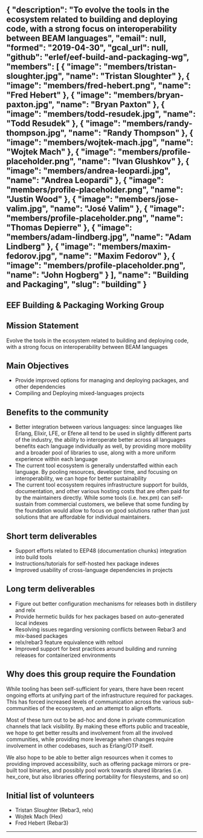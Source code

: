 {
  "description": "To evolve the tools in the ecosystem related to building and deploying code, with a strong focus on interoperability between BEAM languages",
  "email": null,
  "formed": "2019-04-30",
  "gcal_url": null,
  "github": "erlef/eef-build-and-packaging-wg",
  "members": [
    {
      "image": "members/tristan-sloughter.jpg",
      "name": "Tristan Sloughter"
    },
    {
      "image": "members/fred-hebert.png",
      "name": "Fred Hebert"
    },
    {
      "image": "members/bryan-paxton.jpg",
      "name": "Bryan Paxton"
    },
    {
      "image": "members/todd-resudek.jpg",
      "name": "Todd Resudek"
    },
    {
      "image": "members/randy-thompson.jpg",
      "name": "Randy Thompson"
    },
    {
      "image": "members/wojtek-mach.jpg",
      "name": "Wojtek Mach"
    },
    {
      "image": "members/profile-placeholder.png",
      "name": "Ivan Glushkov"
    },
    {
      "image": "members/andrea-leopardi.jpg",
      "name": "Andrea Leopardi"
    },
    {
      "image": "members/profile-placeholder.png",
      "name": "Justin Wood"
    },
    {
      "image": "members/jose-valim.jpg",
      "name": "José Valim"
    },
    {
      "image": "members/profile-placeholder.png",
      "name": "Thomas Depierre"
    },
    {
      "image": "members/adam-lindberg.jpg",
      "name": "Adam Lindberg"
    },
    {
      "image": "members/maxim-fedorov.jpg",
      "name": "Maxim Fedorov"
    },
    {
      "image": "members/profile-placeholder.png",
      "name": "John Hogberg"
    }
  ],
  "name": "Building and Packaging",
  "slug": "building"
}
---
EEF Building & Packaging Working Group
---

## Mission Statement
Evolve the tools in the ecosystem related to building and deploying code, with a strong focus on interoperability between BEAM languages

## Main Objectives
- Provide improved options for managing and deploying packages, and other dependencies
- Compiling and Deploying mixed-languages projects

## Benefits to the community
- Better integration between various languages: since languages like Erlang, Elixir, LFE, or Efene all tend to be used in slightly different parts of the industry, the ability to interoperate better across all languages benefits each language individually as well, by providing more mobility and a broader pool of libraries to use, along with a more uniform experience within each language
- The current tool ecosystem is generally understaffed within each language. By pooling resources, developer time, and focusing on interoperability, we can hope for better sustainability
- The current tool ecosystem requires infrastructure support for builds, documentation, and other various hosting costs that are often paid for by the maintainers directly. While some tools (i.e. hex.pm) can self-sustain from commercial customers, we believe that some funding by the foundation would allow to focus on good solutions rather than just solutions that are affordable for individual maintainers.

## Short term deliverables
- Support efforts related to EEP48 (documentation chunks) integration into build tools
- Instructions/tutorials for self-hosted hex package indexes
- Improved usability of cross-language dependencies in projects

## Long term deliverables
- Figure out better configuration mechanisms for releases both in distillery and relx
- Provide hermetic builds for hex packages based on auto-generated local indexes
- Resolving issues regarding versioning conflicts between Rebar3 and mix-based packages
- relx/rebar3 feature equivalence with reltool
- Improved support for best practices around building and running releases for containerized environments

## Why does this group require the Foundation
While tooling has been self-sufficient for years, there have been recent ongoing efforts at unifying part of the infrastructure required for packages. This has forced increased levels of communication across the various sub-communities of the ecosystem, and an attempt to align efforts.

Most of these turn out to be ad-hoc and done in private communication channels that lack visibility. By making these efforts public and traceable, we hope to get better results and involvement from all the involved communities, while providing more leverage when changes require involvement in other codebases, such as Erlang/OTP itself.

We also hope to be able to better align resources when it comes to providing improved accessibility, such as offering package mirrors or pre-built tool binaries, and possibly pool work towards shared libraries (i.e. hex_core, but also libraries offering portability for filesystems, and so on)

## Initial list of volunteers
- Tristan Sloughter (Rebar3, relx)
- Wojtek Mach (Hex)
- Fred Hebert (Rebar3)

-------
